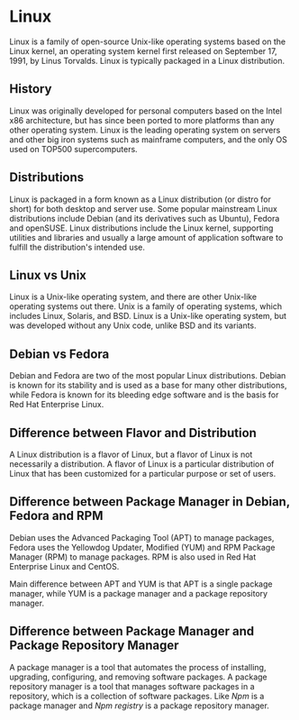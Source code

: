 # Linux

Linux is a family of open-source Unix-like operating systems based on the Linux kernel, an operating system kernel first released on September 17, 1991, by Linus Torvalds. Linux is typically packaged in a Linux distribution.

## History

Linux was originally developed for personal computers based on the Intel x86 architecture, but has since been ported to more platforms than any other operating system. Linux is the leading operating system on servers and other big iron systems such as mainframe computers, and the only OS used on TOP500 supercomputers.

## Distributions

Linux is packaged in a form known as a Linux distribution (or distro for short) for both desktop and server use. Some popular mainstream Linux distributions include Debian (and its derivatives such as Ubuntu), Fedora and openSUSE. Linux distributions include the Linux kernel, supporting utilities and libraries and usually a large amount of application software to fulfill the distribution's intended use.

## Linux vs Unix

Linux is a Unix-like operating system, and there are other Unix-like operating systems out there. Unix is a family of operating systems, which includes Linux, Solaris, and BSD. Linux is a Unix-like operating system, but was developed without any Unix code, unlike BSD and its variants.

## Debian vs Fedora

Debian and Fedora are two of the most popular Linux distributions. Debian is known for its stability and is used as a base for many other distributions, while Fedora is known for its bleeding edge software and is the basis for Red Hat Enterprise Linux.

## Difference between Flavor and Distribution

A Linux distribution is a flavor of Linux, but a flavor of Linux is not necessarily a distribution. A flavor of Linux is a particular distribution of Linux that has been customized for a particular purpose or set of users.

## Difference between Package Manager in Debian, Fedora and RPM

Debian uses the Advanced Packaging Tool (APT) to manage packages, Fedora uses the Yellowdog Updater, Modified (YUM) and RPM Package Manager (RPM) to manage packages. RPM is also used in Red Hat Enterprise Linux and CentOS.

Main difference between APT and YUM is that APT is a single package manager, while YUM is a package manager and a package repository manager.

## Difference between Package Manager and Package Repository Manager

A package manager is a tool that automates the process of installing, upgrading, configuring, and removing software packages. A package repository manager is a tool that manages software packages in a repository, which is a collection of software packages. Like _Npm_ is a package manager and _Npm registry_ is a package repository manager.
